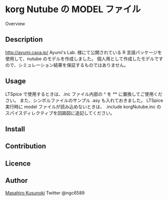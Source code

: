 korg Nutube の MODEL ファイル
====

Overview

## Description
http://ayumi.cava.jp/ Ayumi's Lab. 様にて公開されている R 言語パッケージを使用して、nutube のモデルを作成しました。
個人用として作成したモデルですので、シミュレーション結果を保証するものではありません。

## Usage
LTSpice で使用するときは、.inc ファイル内部の ^ を ** に置換してご使用ください。
また、シンボルファイルのサンプル .asy も入れておきました。
LTSpice 実行時に model ファイルが読み込めないときは、 .include korgNutube.inc のスパイスディレクティブを回路図に追記してください。
## Install

## Contribution

## Licence


## Author

[Masahiro Kusunoki](https://github.com/ngc6589)
Twitter @ngc6589
